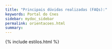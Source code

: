 ```yaml
---
title: "Principais dúvidas realizadas (FAQs):"
keywords: Portal do Cnes
sidebar: mydoc_sidebar
permalink: orientacoes.html
summary: 
---
```


{% include estilos.html %}

